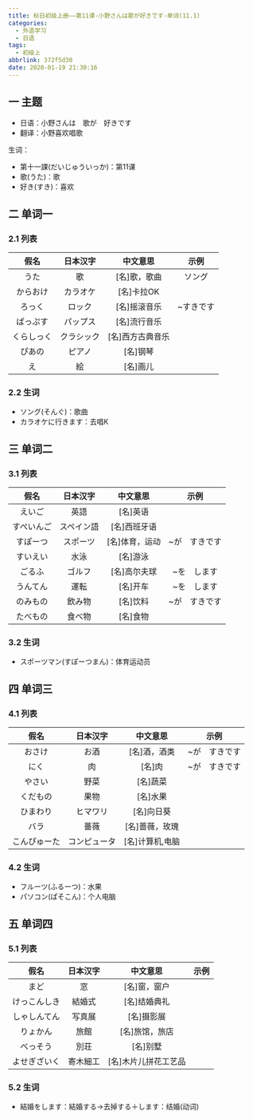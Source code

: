 ```yaml
---
title: 标日初级上册——第11课-小野さんは歌が好きです-单词(11.1)
categories:
  - 外语学习
  - 日语
tags:
  - 初级上
abbrlink: 372f5d30
date: 2020-01-19 21:30:16
---
```

## 一 主题
* 日语：小野さんは　歌が　好きです
* 翻译：小野喜欢唱歌

生词：
* 第十一課(だいじゅういっか)：第11课
* 歌(うた)：歌
* 好き(すき)：喜欢

<!--more-->

## 二 单词一

### 2.1 列表

|    假名    |  日本汉字  |     中文意思     |   示例    |
| :--------: | :--------: | :--------------: | :-------: |
|    うた    |     歌     |   [名]歌，歌曲   |  ソング   |
|  からおけ  |  カラオケ  |    [名]卡拉OK    |           |
|   ろっく   |   ロック   |   [名]摇滚音乐   | ~すきです |
|  ぱっぷす  |  パップス  |   [名]流行音乐   |           |
| くらしっく | クラシック | [名]西方古典音乐 |           |
|   ぴあの   |   ピアノ   |     [名]钢琴     |           |
|     え     |     絵     |     [名]画儿     |           |

### 2.2 生词

* ソング(そんぐ)：歌曲
* カラオケに行きます：去唱K

## 三 单词二

### 3.1 列表

|    假名    |  日本汉字  |    中文意思    |     示例      |
| :--------: | :--------: | :------------: | :-----------: |
|   えいご   |    英語    |    [名]英语    |               |
| すぺいんご | スペイン語 |  [名]西班牙语  |               |
|  すぽーつ  |  スポーツ  | [名]体育，运动 | ~が　すきです |
|  すいえい  |    水泳    |    [名]游泳    |               |
|   ごるふ   |   ゴルフ   |  [名]高尔夫球  |  ~を　します  |
|  うんてん  |    運転    |    [名]开车    |  ~を　します  |
|  のみもの  |   飲み物   |    [名]饮料    | ~が　すきです |
|  たべもの  |   食べ物   |    [名]食物    |               |

### 3.2 生词

* スポーツマン(すぽーつまん)：体育运动员

## 四 单词三

### 4.1 列表

|     假名     |   日本汉字   |    中文意思     |     示例      |
| :----------: | :----------: | :-------------: | :-----------: |
|    おさけ    |     お酒     |  [名]酒，酒类   | ~が　すきです |
|     にく     |      肉      |     [名]肉      | ~が　すきです |
|    やさい    |     野菜     |    [名]蔬菜     |               |
|   くだもの   |     果物     |    [名]水果     |               |
|   ひまわり   |   ヒマワリ   |   [名]向日葵    |               |
|     バラ     |     薔薇     | [名]蔷薇，玫瑰  |               |
| こんぴゅーた | コンピュータ | [名]计算机,电脑 |               |

### 4.2 生词

* フルーツ(ふるーつ)：水果
* パソコン(ぱそこん)：个人电脑

## 五 单词四

### 5.1 列表

|     假名     | 日本汉字 |       中文意思       | 示例 |
| :----------: | :------: | :------------------: | :--: |
|     まど     |    窓    |     [名]窗，窗户     |      |
| けっこんしき |  結婚式  |     [名]结婚典礼     |      |
| しゃしんてん |  写真展  |      [名]摄影展      |      |
|   りょかん   |   旅館   |    [名]旅馆，旅店    |      |
|   べっそう   |   別荘   |       [名]别墅       |      |
| よせぎざいく | 寄木細工 | [名]木片儿拼花工艺品 |      |

### 5.2 生词

* 結婚をします：結婚する->去掉する＋します：结婚(动词)
